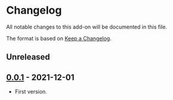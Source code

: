 # Changelog
All notable changes to this add-on will be documented in this file.

The format is based on [Keep a Changelog](https://keepachangelog.com/en/1.0.0/).

## Unreleased


## [0.0.1] - 2021-12-01

- First version.

[0.0.1]: https://github.com/zaproxy/zap-extensions/releases/evalvillain-v0.0.1
